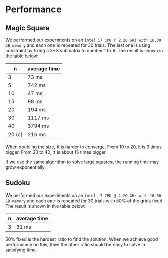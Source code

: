 # Performance

## Magic Square

We performed our experiments on an `intel i7 CPU @ 2.20 GHz with 16.00 GB memory` and each one is repeated for 30 trials. The last one is using constraint by fixing a 3*3 submatrix to number 1 to 9. The result is shown in the table below:

|  n  | average time |
| --- | ------------ |
|  3 |   73 ms |
|  5 |  742 ms |
| 10 |   47 ms |
| 15 |   98 ms |
| 20 |  194 ms |
| 30 | 1117 ms |
| 40 | 3794 ms |
| 20 (c) | 216 ms |

When doubling the size, it is harder to converge. From 10 to 20, it is 3 times bigger. From 20 to 40, it is about 15 times bigger.

If we use the same algorithm to solve large squares, the running time may grow exponentially.

## Sudoku

We performed our experiments on an `intel i7 CPU @ 2.20 GHz with 16.00 GB memory` and each one is repeated for 30 trials with 50% of the grids fixed. The result is shown in the table below:

|  n  | average time |
| --- | ------------ |
|  3  |    31 ms     |

50% fixed is the hardest ratio to find the solution. When we achieve good performance on this, then the other ratio should be easy to solve in satisfying time.